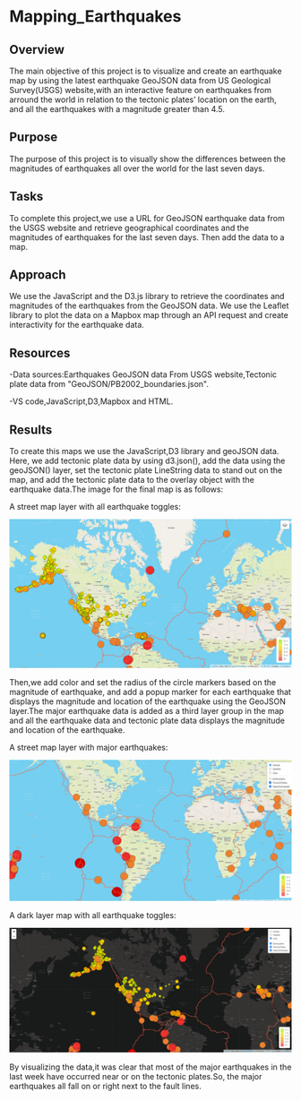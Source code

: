 # Mapping_Earthquakes

## Overview 

The main objective of this project is to visualize and create an earthquake map by using the latest earthquake GeoJSON data from US Geological Survey(USGS) website,with an interactive feature on earthquakes from arround the world in relation to the tectonic plates’ location on the earth, and all the earthquakes with a magnitude greater than 4.5.

## Purpose

The purpose of this project is to visually show the differences between the magnitudes of earthquakes all over the world for the last seven days.

## Tasks

To complete this project,we use a URL for GeoJSON earthquake data from the USGS website and retrieve geographical coordinates and the magnitudes of earthquakes for the last seven days. Then add the data to a map.

## Approach

We use the JavaScript and the D3.js library to retrieve the coordinates and magnitudes of the earthquakes from the GeoJSON data. We use the Leaflet library to plot the data on a Mapbox map through an API request and create interactivity for the earthquake data.

## Resources
-Data sources:Earthquakes GeoJSON data From  USGS website,Tectonic plate data from "GeoJSON/PB2002_boundaries.json".

-VS code,JavaScript,D3,Mapbox and HTML.

## Results

To create this maps we use the JavaScript,D3 library and geoJSON data. Here, we add tectonic plate data by using d3.json(), add the data using the geoJSON() layer, set the tectonic plate LineString data to stand out on the map, and add the tectonic plate data to the overlay object with the earthquake data.The image for the final map is as follows:

A street map layer with all earthquake toggles:

![](https://github.com/akthersr/Mapping_Earthquakes1/blob/main/deliverable%201.png)

Then,we add color and set the radius of the circle markers based on the magnitude of earthquake, and add a popup marker for each earthquake that displays the magnitude and location of the earthquake using the GeoJSON layer.The major earthquake data is added as a third layer group in the map and all the earthquake data and tectonic plate data displays the magnitude and location of the earthquake. 

A street map layer with major earthquakes:

![](https://github.com/akthersr/Mapping_Earthquakes1/blob/main/deliverable%202.png)


A dark layer map with all earthquake toggles:

![](https://github.com/akthersr/Mapping_Earthquakes1/blob/main/deliverable%203.png)


By visualizing the data,it was clear that most of the major earthquakes in the last week have occurred near or on the tectonic plates.So, the major earthquakes all fall on or right next to the fault lines.
 

